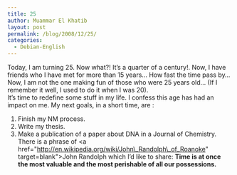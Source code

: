 ```yaml
---
title: 25
author: Muammar El Khatib
layout: post
permalink: /blog/2008/12/25/
categories:
  - Debian-English
---
```

Today, I am turning 25. Now what?! It&#8217;s a quarter of a century!. Now, I have friends who I have met for more than 15 years&#8230; How fast the time pass by&#8230; Now, I am not the one making fun of those who were 25 years old&#8230; (If I remember it well, I used to do it when I was 20).  
It&#8217;s time to redefine some stuff in my life. I confess this age has had an impact on me. My next goals, in a short time, are :  
1) Finish my NM process.  
2) Write my thesis.  
3) Make a publication of a paper about DNA in a Journal of Chemistry.  
There is a phrase of <a href="http://en.wikipedia.org/wiki/John\_Randolph\_of_Roanoke" target=blank">John Randolph</a> which I&#8217;d like to share: **Time is at once the most valuable and the most perishable of all our possessions.**